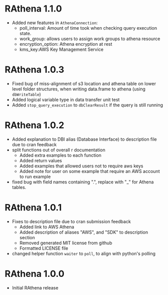 # RAthena 1.1.0
* Added new features in `AthenaConnection`:
  * poll_interval: Amount of time took when checking query execution state.
  * work_group: allows users to assign work groups to athena resource
  * encryption_option: Athena encryption at rest
  * kms_key:AWS Key Management Service

# RAthena 1.0.3
* Fixed bug of miss-alignment of s3 location and athena table on lower level folder structures, when writing data.frame to athena (using `dbWriteTable`)
* Added logical variable type in data transfer unit test
* Added `stop_query_execution` to `dbClearResult` if the query is still running

# RAthena 1.0.2
* Added explanation to DBI alias (Database Interface) to description file due to cran feedback
* split functions out of overall r documentation
  * Added extra examples to each function
  * Added return values
  * Added examples that allowed users not to require aws keys
  * Added note for user on some example that require an AWS account to run example
* fixed bug with field names containing ".", replace with "_" for Athena tables.

# RAthena 1.0.1 
* Fixes to description file due to cran submission feedback
  * Added link to AWS Athena
  * Added description of aliases "AWS", and "SDK" to description section
  * Removed generated MIT license from github
  * Formatted LICENSE file
* changed helper function `waiter` to `poll`, to align with python's polling

# RAthena 1.0.0
* Initial RAthena release